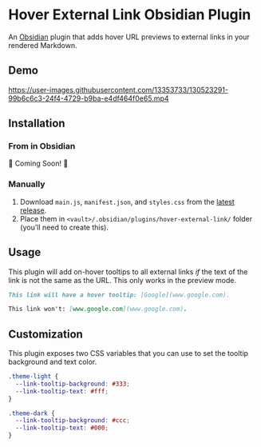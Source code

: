 # Hover External Link Obsidian Plugin

An [Obsidian](https://obsidian.md/) plugin that adds hover URL previews to external links in your rendered Markdown.

## Demo

https://user-images.githubusercontent.com/13353733/130523291-99b6c6c3-24f4-4729-b9ba-e4df464f0e65.mp4


## Installation

### From in Obsidian

🚧 Coming Soon! 🚧

### Manually

1. Download `main.js`, `manifest.json`, and `styles.css` from the [latest release](https://github.com/jamiebrynes7/obsidian-hover-external-link/releases/latest).
2. Place them in `<vault>/.obsidian/plugins/hover-external-link/` folder (you'll need to create this).

## Usage

This plugin will add on-hover tooltips to all external links _if_ the text of the link is not the same as the URL. This only works in the preview mode.

```md
This link will have a hover tooltip: [Google](www.google.com). 

This link won't: [www.google.com](www.google.com).
```

## Customization

This plugin exposes two CSS variables that you can use to set the tooltip background and text color.

```css
.theme-light {
  --link-tooltip-background: #333;
  --link-tooltip-text: #fff;
}

.theme-dark {
  --link-tooltip-background: #ccc;
  --link-tooltip-text: #000;
}
```

